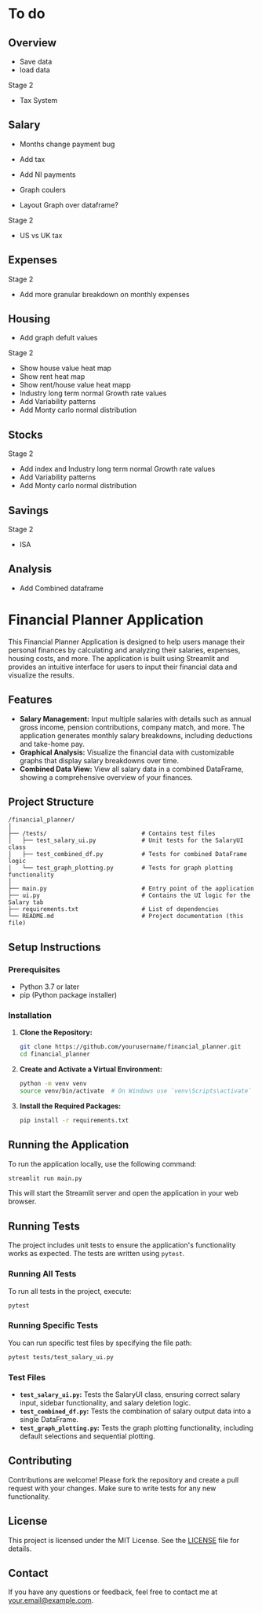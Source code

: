 
# To do 

## Overview

* Save data
* load data 

Stage 2
* Tax System


## Salary

* Months change payment bug

* Add tax
* Add NI payments
* Graph coulers 
* Layout Graph over dataframe?

Stage 2
* US vs UK tax

## Expenses

Stage 2
* Add more granular breakdown on monthly expenses

## Housing

* Add graph defult values

Stage 2
* Show house value heat map 
* Show rent heat map 
* Show rent/house value heat mapp
* Industry long term normal Growth rate values 
* Add Variability patterns
* Add Monty carlo normal distribution

## Stocks

Stage 2
* Add index and Industry long term normal Growth rate values 
* Add Variability patterns
* Add Monty carlo normal distribution

## Savings 

Stage 2
* ISA 

## Analysis 

* Add Combined dataframe 


# Financial Planner Application

This Financial Planner Application is designed to help users manage their personal finances by calculating and analyzing their salaries, expenses, housing costs, and more. The application is built using Streamlit and provides an intuitive interface for users to input their financial data and visualize the results.

## Features

- **Salary Management:** Input multiple salaries with details such as annual gross income, pension contributions, company match, and more. The application generates monthly salary breakdowns, including deductions and take-home pay.
- **Graphical Analysis:** Visualize the financial data with customizable graphs that display salary breakdowns over time.
- **Combined Data View:** View all salary data in a combined DataFrame, showing a comprehensive overview of your finances.

## Project Structure

```
/financial_planner/
│
├── /tests/                           # Contains test files
│   ├── test_salary_ui.py             # Unit tests for the SalaryUI class
│   ├── test_combined_df.py           # Tests for combined DataFrame logic
│   └── test_graph_plotting.py        # Tests for graph plotting functionality
│
├── main.py                           # Entry point of the application
├── ui.py                             # Contains the UI logic for the Salary tab
├── requirements.txt                  # List of dependencies
└── README.md                         # Project documentation (this file)
```

## Setup Instructions

### Prerequisites

- Python 3.7 or later
- pip (Python package installer)

### Installation

1. **Clone the Repository:**
   ```bash
   git clone https://github.com/yourusername/financial_planner.git
   cd financial_planner
   ```

2. **Create and Activate a Virtual Environment:**
   ```bash
   python -m venv venv
   source venv/bin/activate  # On Windows use `venv\Scripts\activate`
   ```

3. **Install the Required Packages:**
   ```bash
   pip install -r requirements.txt
   ```

## Running the Application

To run the application locally, use the following command:

```bash
streamlit run main.py
```

This will start the Streamlit server and open the application in your web browser.

## Running Tests

The project includes unit tests to ensure the application's functionality works as expected. The tests are written using `pytest`.

### Running All Tests

To run all tests in the project, execute:

```bash
pytest
```

### Running Specific Tests

You can run specific test files by specifying the file path:

```bash
pytest tests/test_salary_ui.py
```

### Test Files

- **`test_salary_ui.py`:** Tests the SalaryUI class, ensuring correct salary input, sidebar functionality, and salary deletion logic.
- **`test_combined_df.py`:** Tests the combination of salary output data into a single DataFrame.
- **`test_graph_plotting.py`:** Tests the graph plotting functionality, including default selections and sequential plotting.

## Contributing

Contributions are welcome! Please fork the repository and create a pull request with your changes. Make sure to write tests for any new functionality.

## License

This project is licensed under the MIT License. See the [LICENSE](LICENSE) file for details.

## Contact

If you have any questions or feedback, feel free to contact me at [your.email@example.com](mailto:your.email@example.com).
